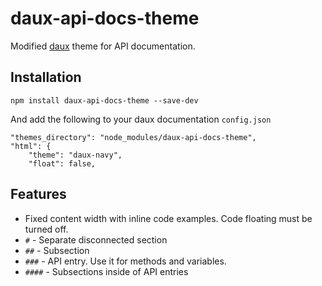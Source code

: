 # daux-api-docs-theme

Modified [daux](http://daux.io/) theme for API documentation.

## Installation

`npm install daux-api-docs-theme --save-dev`

And add the following to your daux documentation `config.json`

    "themes_directory": "node_modules/daux-api-docs-theme",
    "html": {
        "theme": "daux-navy",
        "float": false,

## Features

- Fixed content width with inline code examples. Code floating must be turned off.
- `#` - Separate disconnected section
- `##` - Subsection
- `###` - API entry. Use it for methods and variables.
- `####` - Subsections inside of API entries
